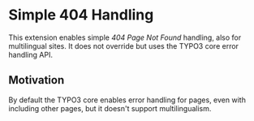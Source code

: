 # Simple 404 Handling
This extension enables simple *404 Page Not Found* handling, also for multilingual sites.
It does not override but uses the TYPO3 core error handling API.

## Motivation
By default the TYPO3 core enables error handling for pages, even with including other pages, but it doesn't support multilingualism.